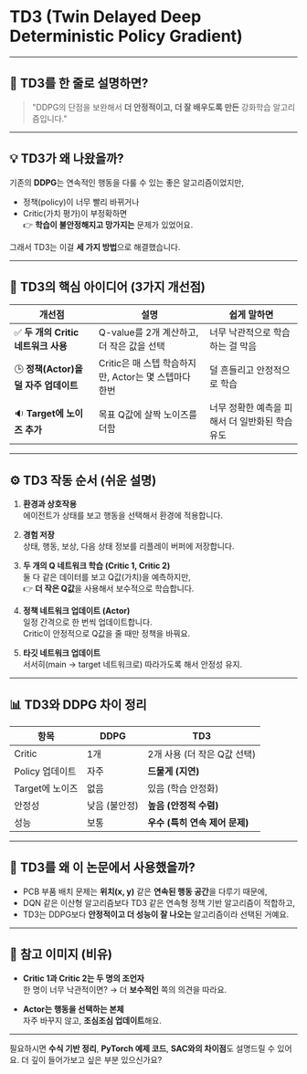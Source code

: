 # **TD3 (Twin Delayed Deep Deterministic Policy Gradient)**
---

## 🎯 TD3를 한 줄로 설명하면?
> "DDPG의 단점을 보완해서 **더 안정적이고, 더 잘 배우도록 만든** 강화학습 알고리즘입니다."

---

## 💡 TD3가 왜 나왔을까?
기존의 **DDPG**는 연속적인 행동을 다룰 수 있는 좋은 알고리즘이었지만,
- 정책(policy)이 너무 빨리 바뀌거나
- Critic(가치 평가)이 부정확하면  
👉 **학습이 불안정해지고 망가지는** 문제가 있었어요.

그래서 TD3는 이걸 **세 가지 방법**으로 해결했습니다.

---

## 🔧 TD3의 핵심 아이디어 (3가지 개선점)

| 개선점 | 설명 | 쉽게 말하면 |
|--------|------|-------------|
| ✅ **두 개의 Critic 네트워크 사용** | Q-value를 2개 계산하고, 더 작은 값을 선택 | 너무 낙관적으로 학습하는 걸 막음 |
| 🕒 **정책(Actor)을 덜 자주 업데이트** | Critic은 매 스텝 학습하지만, Actor는 몇 스텝마다 한번 | 덜 흔들리고 안정적으로 학습 |
| 🔉 **Target에 노이즈 추가** | 목표 Q값에 살짝 노이즈를 더함 | 너무 정확한 예측을 피해서 더 일반화된 학습 유도 |

---

## ⚙️ TD3 작동 순서 (쉬운 설명)

1. **환경과 상호작용**  
   에이전트가 상태를 보고 행동을 선택해서 환경에 적용합니다.

2. **경험 저장**  
   상태, 행동, 보상, 다음 상태 정보를 리플레이 버퍼에 저장합니다.

3. **두 개의 Q 네트워크 학습 (Critic 1, Critic 2)**  
   둘 다 같은 데이터를 보고 Q값(가치)을 예측하지만,  
   👉 **더 작은 Q값**을 사용해서 보수적으로 학습합니다.

4. **정책 네트워크 업데이트 (Actor)**  
   일정 간격으로 한 번씩 업데이트합니다.  
   Critic이 안정적으로 Q값을 줄 때만 정책을 바꿔요.

5. **타깃 네트워크 업데이트**  
   서서히(main → target 네트워크로) 따라가도록 해서 안정성 유지.

---

## 📊 TD3와 DDPG 차이 정리

| 항목 | DDPG | TD3 |
|------|------|-----|
| Critic | 1개 | 2개 사용 (더 작은 Q값 선택) |
| Policy 업데이트 | 자주 | **드물게 (지연)** |
| Target에 노이즈 | 없음 | 있음 (학습 안정화) |
| 안정성 | 낮음 (불안정) | **높음 (안정적 수렴)** |
| 성능 | 보통 | **우수 (특히 연속 제어 문제)** |

---

## 📌 TD3를 왜 이 논문에서 사용했을까?
- PCB 부품 배치 문제는 **위치(x, y)** 같은 **연속된 행동 공간**을 다루기 때문에,
- DQN 같은 이산형 알고리즘보다 TD3 같은 연속형 정책 기반 알고리즘이 적합하고,
- TD3는 DDPG보다 **안정적이고 더 성능이 잘 나오는** 알고리즘이라 선택된 거예요.

---

## 🧠 참고 이미지 (비유)

- **Critic 1과 Critic 2는 두 명의 조언자**  
  한 명이 너무 낙관적이면? → 더 **보수적인** 쪽의 의견을 따라요.
  
- **Actor는 행동을 선택하는 본체**  
  자주 바꾸지 않고, **조심조심 업데이트**해요.

---

필요하시면 **수식 기반 정리**, **PyTorch 예제 코드**, **SAC와의 차이점**도 설명드릴 수 있어요. 더 깊이 들어가보고 싶은 부분 있으신가요?
